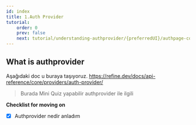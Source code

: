 ```yaml
---
id: index
title: 1.Auth Provider
tutorial:
    order: 0
    prev: false
    next: tutorial/understanding-authprovider/{preferredUI}/authpage-component
---
```


##  What is authprovider
Aşağıdaki doc u buraya taşıyoruz.
https://refine.dev/docs/api-reference/core/providers/auth-provider/
    
>Burada Mini Quiz yapabilir
 authprovider ile ilgili

    
**Checklist for moving on**
- [x] Authprovider nedir anladım

    